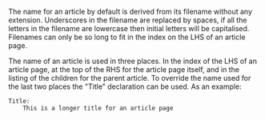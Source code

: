 The name for an article by default is derived from its filename without any extension.
Underscores in the filename are replaced by spaces, if all the letters in the filename are
lowercase then initial letters will be capitalised.  Filenames can only be so long to fit
in the index on the LHS of an article page.

The name of an article is used in three places.  In the index of the LHS of an article page,
at the top of the RHS for the article page itself, and in the listing of the children for
the parent article.  To override the name used for the last two places the "Title" declaration
can be used.  As an example:

~~~
Title:
	This is a longer title for an article page
~~~
